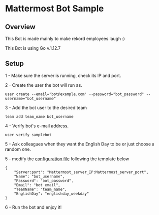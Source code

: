 # Mattermost Bot Sample

## Overview

This Bot is made mainly to make rekord employees laugh :)

This Bot is using Go v.1.12.7

## Setup

1 - Make sure the server is running, check its IP and port.

2 - Create the user the bot will run as.
```
user create --email="bot@example.com" --password="bot_password" --username="bot_username"
```

3 - Add the bot user to the desired team
```
team add team_name bot_username
```

4 - Verify bot's e-mail address.
```
user verify samplebot
```
5 - Ask colleagues when they want the English Day to be or just choose a random one.

5 - modify the [configuration file](config.json) following the template below
```
{
	"Server:port": "Mattermost_server_IP:Mattermost_server_port",
	"Name": "bot_username",
	"Password": "bot_password", 
	"Email": "bot_email",
	"TeamName": "team_name",
	"EnglishDay": "englishday_weekday"
}
```

6 - Run the bot and enjoy it!